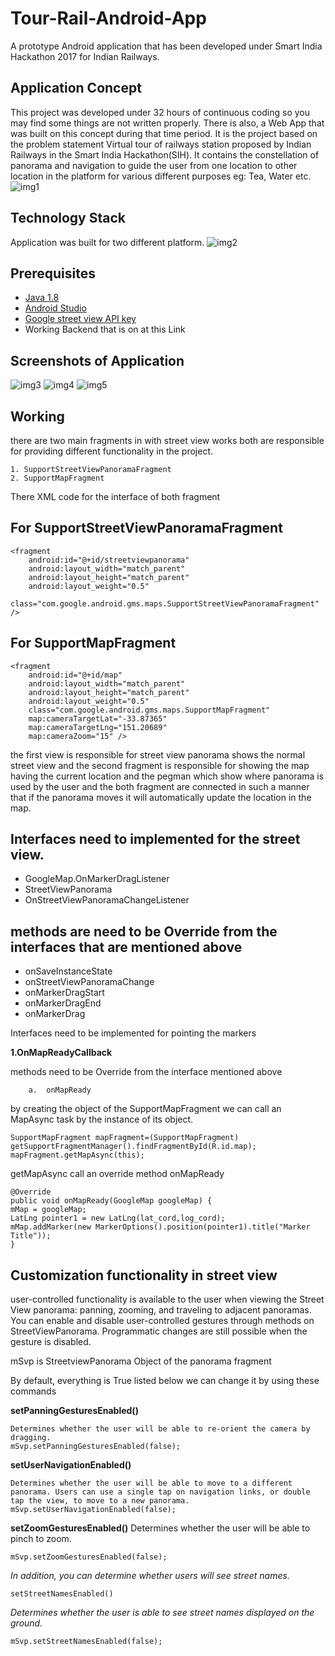 # Tour-Rail-Android-App
A prototype Android application that has been developed under Smart India Hackathon 2017 for Indian Railways.

## Application Concept 
This project was developed under 32 hours of continuous coding so you may find some things are not written properly. There is also, a Web App that was built on this concept during that time period. 
It is the project based on the problem statement Virtual tour of railways station proposed by Indian Railways in the Smart India Hackathon(SIH). It contains the constellation of panorama and navigation to guide the user from one location to other location in the platform for various different purposes eg: Tea, Water etc. 
![img1](https://user-images.githubusercontent.com/24585799/30000873-b8a428ae-9098-11e7-85af-48bd41e4f6e9.PNG)

## Technology Stack
Application was built for two different platform. 
![img2](https://user-images.githubusercontent.com/24585799/30000886-5f27d4f0-9099-11e7-98bd-202208a3089c.PNG)

## Prerequisites 
- [Java 1.8](https://java.com/en/download/manual.jsp)
- [Android Studio](https://developer.android.com/studio/index.html)
- [Google street view API key](https://developers.google.com/maps/documentation/javascript/get-api-key)
- Working Backend that is on at this Link  

## Screenshots of Application
![img3](https://user-images.githubusercontent.com/24585799/30000890-7403212c-9099-11e7-82d1-9a172d8fd3c8.PNG)
![img4](https://user-images.githubusercontent.com/24585799/30000891-74076c8c-9099-11e7-80df-6fb1937e7885.PNG)
![img5](https://user-images.githubusercontent.com/24585799/30000892-740eabfa-9099-11e7-97db-3a4a71745bd3.PNG)

## Working 
there are two main fragments in with street view works both are responsible for providing different functionality in the project. 
```
1. SupportStreetViewPanoramaFragment
2. SupportMapFragment
```
There XML code for the interface of both fragment 

## For SupportStreetViewPanoramaFragment
```
<fragment
    android:id="@+id/streetviewpanorama"
    android:layout_width="match_parent"
    android:layout_height="match_parent"
    android:layout_weight="0.5"
    class="com.google.android.gms.maps.SupportStreetViewPanoramaFragment" />
```

## For SupportMapFragment
```
<fragment
    android:id="@+id/map"
    android:layout_width="match_parent"
    android:layout_height="match_parent"
    android:layout_weight="0.5"
    class="com.google.android.gms.maps.SupportMapFragment"
    map:cameraTargetLat="-33.87365"
    map:cameraTargetLng="151.20689"
    map:cameraZoom="15" />
```


the first view is responsible for street view panorama shows the normal street view and the second 
fragment is responsible for showing the map having the current location and the pegman which show where panorama is used by the user and the both fragment are connected in such a manner that if the panorama moves it will automatically update the location in the map.





## Interfaces need to implemented for the street view.

- GoogleMap.OnMarkerDragListener
- StreetViewPanorama
- OnStreetViewPanoramaChangeListener

## methods are need to be Override from the interfaces that are mentioned above    
            
-	onSaveInstanceState
-	onStreetViewPanoramaChange
-	onMarkerDragStart
-	onMarkerDragEnd
-	onMarkerDrag



Interfaces need to be implemented for pointing the markers 
  
**1.OnMapReadyCallback**

 methods need to be Override from the interface mentioned above

        a.  onMapReady

by creating the object of the SupportMapFragment we can call an MapAsync task by the instance of its object.
```
SupportMapFragment mapFragment=(SupportMapFragment) getSupportFragmentManager().findFragmentById(R.id.map);
mapFragment.getMapAsync(this);
```
getMapAsync call an override method onMapReady   

```
@Override
public void onMapReady(GoogleMap googleMap) {
mMap = googleMap;
LatLng pointer1 = new LatLng(lat_cord,log_cord);
mMap.addMarker(new MarkerOptions().position(pointer1).title("Marker Title"));
}
```




## Customization functionality in street view 
user-controlled functionality is available to the user when viewing the Street View panorama: panning, zooming, and traveling to adjacent panoramas. You can enable and disable user-controlled gestures through methods on StreetViewPanorama. Programmatic changes are still possible when the gesture is disabled.

mSvp is StreetviewPanorama Object of the panorama fragment 

By default, everything is True listed below we can change it by using these commands 

**setPanningGesturesEnabled()**
```
Determines whether the user will be able to re-orient the camera by dragging.
mSvp.setPanningGesturesEnabled(false);
```
**setUserNavigationEnabled()**
```
Determines whether the user will be able to move to a different panorama. Users can use a single tap on navigation links, or double tap the view, to move to a new panorama.
mSvp.setUserNavigationEnabled(false);
```

**setZoomGesturesEnabled()**
Determines whether the user will be able to pinch to zoom.
```
mSvp.setZoomGesturesEnabled(false);
```
*In addition, you can determine whether users will see street names.*
```
setStreetNamesEnabled()
```
*Determines whether the user is able to see street names displayed on the ground.*
```
mSvp.setStreetNamesEnabled(false);
```



 
 
 
 
 
 
  
  
 

